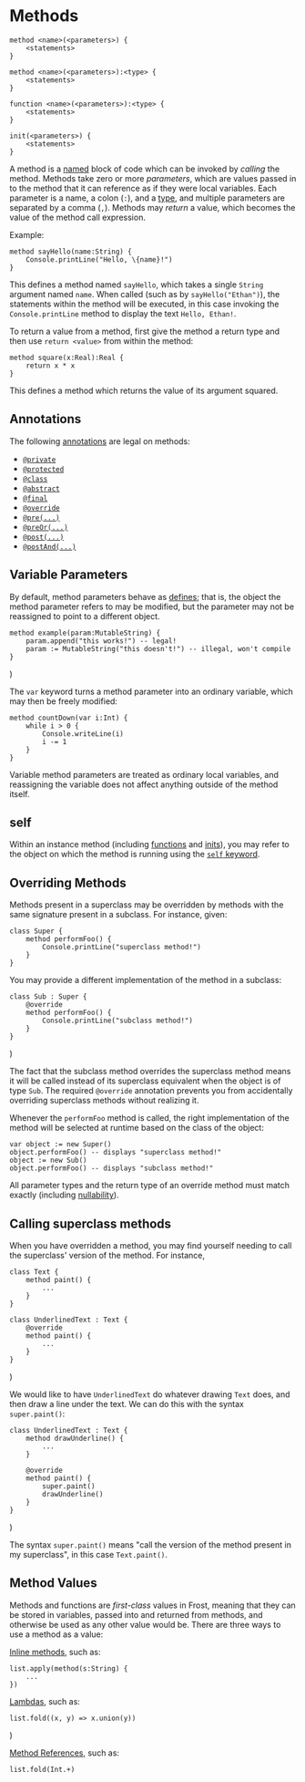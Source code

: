 Methods
=======

    method <name>(<parameters>) {
        <statements>
    }

    method <name>(<parameters>):<type> {
        <statements>
    }

    function <name>(<parameters>):<type> {
        <statements>
    }

    init(<parameters>) {
        <statements>
    }

A method is a [named](identifiers.md) block of code which can be invoked by *calling* the method.
Methods take zero or more *parameters*, which are values passed in to the method that it can
reference as if they were local variables. Each parameter is a name, a colon (`:`), and a
[type](types.md), and multiple parameters are separated by a comma (`,`). Methods may *return* a
value, which becomes the value of the method call expression.

Example:

    method sayHello(name:String) {
        Console.printLine("Hello, \{name}!")
    }

This defines a method named `sayHello`, which takes a single `String` argument named `name`. When
called (such as by `sayHello("Ethan")`), the statements within the method will be executed, in this
case invoking the `Console.printLine` method to display the text `Hello, Ethan!`.

To return a value from a method, first give the method a return type and then use `return <value>`
from within the method:

    method square(x:Real):Real {
        return x * x
    }

This defines a method which returns the value of its argument squared.

<a name="annotations"></a>
Annotations
-----------

The following [annotations](annotations.md) are legal on methods:

* [`@private`](annotations.md#private)
* [`@protected`](annotations.md#protected)
* [`@class`](annotations.md#class)
* [`@abstract`](annotations.md#abstract)
* [`@final`](annotations.md#final)
* [`@override`](annotations.md#override)
* [`@pre(...)`](annotations.md#pre)
* [`@preOr(...)`](annotations.md#preOr)
* [`@post(...)`](annotations.md#post)
* [`@postAnd(...)`](annotations.md#post)

<a name="variableParameters"></a>
Variable Parameters
-------------------

By default, method parameters behave as [defines](defines.md); that is, the object the method
parameter refers to may be modified, but the parameter may not be reassigned to point to a
different object.

    method example(param:MutableString) {
        param.append("this works!") -- legal!
        param := MutableString("this doesn't!") -- illegal, won't compile
    }
)

The `var` keyword turns a method parameter into an ordinary variable, which may then be freely
modified:

    method countDown(var i:Int) {
        while i > 0 {
            Console.writeLine(i)
            i -= 1
        }
    }

Variable method parameters are treated as ordinary local variables, and reassigning the variable
does not affect anything outside of the method itself.

self
----

Within an instance method (including [functions](functions.md) and [inits](initMethods.md)), you
may refer to the object on which the method is running using the [`self` keyword](self.md).

Overriding Methods
------------------

Methods present in a superclass may be overridden by methods with the same signature present in a
subclass. For instance, given:

    class Super {
        method performFoo() {
            Console.printLine("superclass method!")
        }
    }

You may provide a different implementation of the method in a subclass:

    class Sub : Super {
        @override
        method performFoo() {
            Console.printLine("subclass method!")
        }
    }
)

The fact that the subclass method overrides the superclass method means it will be called instead of
its superclass equivalent when the object is of type `Sub`. The required `@override` annotation
prevents you from accidentally overriding superclass methods without realizing it.

Whenever the `performFoo` method is called, the right implementation of the method will be selected
at runtime based on the class of the object:

    var object := new Super()
    object.performFoo() -- displays "superclass method!"
    object := new Sub()
    object.performFoo() -- displays "subclass method!"

All parameter types and the return type of an override method must match exactly (including
[nullability](nonNullability.md)).

Calling superclass methods
--------------------------

When you have overridden a method, you may find yourself needing to call the superclass' version of
the method. For instance,

    class Text {
        method paint() {
            ...
        }
    }

    class UnderlinedText : Text {
        @override
        method paint() {
            ...
        }
    }
)

We would like to have `UnderlinedText` do whatever drawing `Text` does, and then
draw a line under the text. We can do this with the syntax `super.paint()`:

    class UnderlinedText : Text {
        method drawUnderline() {
            ...
        }

        @override
        method paint() {
            super.paint()
            drawUnderline()
        }
    }
)

The syntax `super.paint()` means "call the version of the method present in my superclass", in this
case `Text.paint()`.

Method Values
-------------

Methods and functions are *first-class* values in Frost, meaning that they can be stored in
variables, passed into and returned from methods, and otherwise be used as any other value would be.
There are three ways to use a method as a value:

[Inline methods](inlineMethods.md), such as:

    list.apply(method(s:String) {
        ...
    })

[Lambdas](inlineMethods.md#lambdas), such as:
   
    list.fold((x, y) => x.union(y))
)

[Method References](methodReferences.md), such as:

    list.fold(Int.+)
